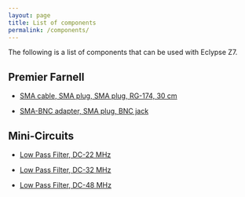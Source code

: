 ```yaml
---
layout: page
title: List of components
permalink: /components/
---
```

The following is a list of components that can be used with Eclypse Z7.

Premier Farnell
-----

 - [SMA cable, SMA plug, SMA plug, RG-174, 30 cm](https://uk.farnell.com/jsp/search/productdetail.jsp?id=2144511)

 - [SMA-BNC adapter, SMA plug, BNC jack](https://uk.farnell.com/jsp/search/productdetail.jsp?id=1169564)

Mini-Circuits
-----

 - [Low Pass Filter, DC-22 MHz](https://www.minicircuits.com/WebStore/dashboard.html?model=SLP-21.4%2B)

 - [Low Pass Filter, DC-32 MHz](https://www.minicircuits.com/WebStore/dashboard.html?model=SLP-30%2B)

 - [Low Pass Filter, DC-48 MHz](https://www.minicircuits.com/WebStore/dashboard.html?model=SLP-50%2B)
